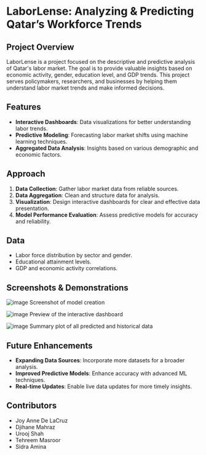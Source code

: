 # LaborLense: Analyzing & Predicting Qatar’s Workforce Trends

## Project Overview
LaborLense is a project focused on the descriptive and predictive analysis of Qatar's labor market. The goal is to provide valuable insights based on economic activity, gender, education level, and GDP trends. This project serves policymakers, researchers, and businesses by helping them understand labor market trends and make informed decisions.

## Features
- **Interactive Dashboards**: Data visualizations for better understanding labor trends.
- **Predictive Modeling**: Forecasting labor market shifts using machine learning techniques.
- **Aggregated Data Analysis**: Insights based on various demographic and economic factors.

## Approach
1. **Data Collection**: Gather labor market data from reliable sources.
2. **Data Aggregation**: Clean and structure data for analysis.
3. **Visualization**: Design interactive dashboards for clear and effective data presentation.
4. **Model Performance Evaluation**: Assess predictive models for accuracy and reliability.

## Data
- Labor force distribution by sector and gender.
- Educational attainment levels.
- GDP and economic activity correlations.

## Screenshots & Demonstrations
![image](https://github.com/user-attachments/assets/7cb9d955-689f-4b2d-afb6-b23ce67bb8a5)
Screenshot of model creation

![image](https://github.com/user-attachments/assets/f0b9c59f-9320-4b49-bb58-c0a91134ca4b)
Preview of the interactive dashboard

![image](https://github.com/user-attachments/assets/2e2a8ac5-5149-4317-b378-32d26f8ac0fa)
Summary plot of all predicted and historical data

## Future Enhancements
- **Expanding Data Sources**: Incorporate more datasets for a broader analysis.
- **Improved Predictive Models**: Enhance accuracy with advanced ML techniques.
- **Real-time Updates**: Enable live data updates for more timely insights.

## Contributors
- Joy Anne De LaCruz
- Djihane Mahraz
- Urooj Shah
- Tehreem Masroor
- Sidra Amina
